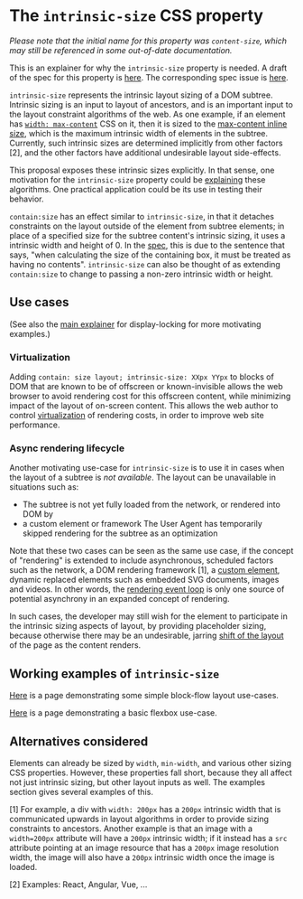 # The `intrinsic-size` CSS property

_Please note that the initial name for this property was `content-size`, which may
still be referenced in some out-of-date documentation._

This is an explainer for why the `intrinsic-size` property is needed. A draft of
the spec for this property is
[here](https://drafts.csswg.org/css-sizing-4/#intrinsic-size-override). The corresponding
spec issue is [here](https://github.com/w3c/csswg-drafts/issues/4229).

`intrinsic-size` represents the intrinsic layout sizing of a DOM subtree.
Intrinsic sizing is an input to layout of ancestors, and is an important input
to the layout constraint algorithms of the web. As one example, if an element
has [`width: max-content`](https://drafts.csswg.org/css-sizing-3/#valdef-width-max-content)
CSS on it, then it is sized to the [max-content inline size](https://drafts.csswg.org/css-sizing-3/#max-content-inline-size),
which is the maximum intrinsic width of elements in the subtree.  Currently, such
intrinsic sizes are determined implicitly from other factors [2], and the other
factors have additional undesirable layout side-effects.

This proposal exposes these intrinsic sizes explicitly. In that sense, one
motivation for the `intrinsic-size` property could be
[explaining](https://extensiblewebmanifesto.org) these algorithms. One practical
application could be its use in testing their behavior.

`contain:size` has an effect similar to `intrinsic-size`, in that it detaches
constraints on the layout outside of the element from subtree elements; in place
of a specified size for the subtree content's intrinsic sizing, it uses a
intrinsic width and height of 0. In the
[spec](https://drafts.csswg.org/css-contain/#containment-size), this is due to
the sentence that says, "when calculating the size of the containing box, it
must be treated as having no contents". `intrinsic-size` can also be thought of
as extending `contain:size` to change to passing a non-zero intrinsic width or
height.

## Use cases

(See also the [main
explainer](https://github.com/WICG/display-locking/blob/master/README.md) for
display-locking for more motivating examples.)

### Virtualization

Adding `contain: size layout; intrinsic-size: XXpx YYpx` to blocks of DOM that
are known to be of offscreen or known-invisible  allows the web browser to avoid
rendering cost for this offscreen content, while minimizing impact of the layout
of on-screen content. This allows the web author to control
[virtualization](https://github.com/chrishtr/rendering/blob/master/virtualization.md)
of rendering costs, in order to improve web site performance.

### Async rendering lifecycle

Another motivating use-case for `intrinsic-size` is to use it in cases when the
layout of a subtree is *not available*. The layout can be unavailable in
situations such as:
* The subtree is not yet fully loaded from the network, or rendered into DOM by
* a custom element or framework The User Agent has temporarily skipped rendering
  for the subtree as an optimization

Note that these two cases can be seen as the same use case, if the concept of
"rendering" is extended to include asynchronous, scheduled factors such as the
network, a DOM rendering framework [1], a [custom
element](https://developer.mozilla.org/en-US/docs/Web/Web_Components/Using_custom_elements),
dynamic replaced elements such as embedded SVG documents, images and videos. In
other words, the [rendering event
loop](https://github.com/chrishtr/rendering/blob/master/rendering-event-loop.md)
is only one source of potential asynchrony in an expanded concept of rendering.

In such cases, the developer may still wish for the element to participate in
the intrinsic sizing aspects of layout, by providing placeholder sizing, because
otherwise there may be an undesirable, jarring [shift of the
layout](https://web.dev/layout-instability-api) of the page as the content
renders.


## Working examples of `intrinsic-size`

[Here](sample-code/intrinsic-size-block-flow-examples.html)
is a page demonstrating some simple block-flow layout use-cases.

[Here](sample-code/intrinsic-size-flexbox-examples.html)
is a page demonstrating a basic flexbox use-case.

## Alternatives considered

Elements can already be sized by `width`, `min-width`, and various other sizing
CSS properties. However, these properties fall short, because they all affect
not just intrinsic sizing, but other layout inputs as well. The examples section
gives several examples of this.


[1] For example, a div with `width: 200px` has a `200px` intrinsic width that is
communicated upwards in layout algorithms in order to provide sizing constraints
to ancestors. Another example is that an image with a `width=200px` attribute
will have a `200px` intrinsic width; if it instead has a `src` attribute
pointing at an image resource that has a `200px` image resolution width, the
image will also have a `200px` intrinsic width once the image is loaded.

[2] Examples: React, Angular, Vue, ...
